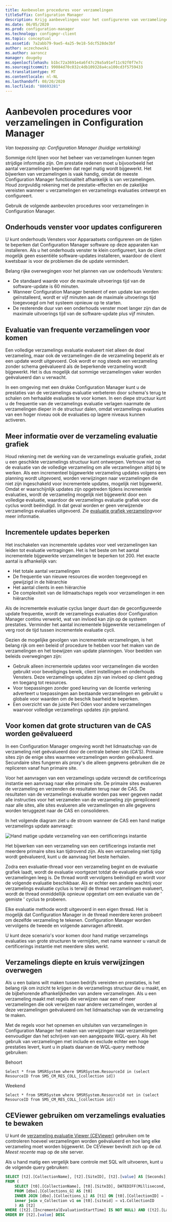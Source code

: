 ```yaml
---
title: Aanbevolen procedures voor verzamelingen
titleSuffix: Configuration Manager
description: Krijg aanbevelingen voor het configureren van verzamelingen en verzamelings evaluatie in Configuration Manager.
ms.date: 06/05/2020
ms.prod: configuration-manager
ms.technology: configmgr-client
ms.topic: conceptual
ms.assetid: 7a2abb79-9ae5-4a25-9e18-5dcf528de3bf
author: aczechowski
ms.author: aaroncz
manager: dougeby
ms.openlocfilehash: b1bc72a3691e4a6f47c29a5a91ef11c92f0f7e7c
ms.sourcegitcommit: 99084d70c032c4db109328a4ca100cd3f5759433
ms.translationtype: MT
ms.contentlocale: nl-NL
ms.lasthandoff: 08/20/2020
ms.locfileid: "88693281"
---
```

# <a name="best-practices-for-collections-in-configuration-manager"></a>Aanbevolen procedures voor verzamelingen in Configuration Manager

*Van toepassing op: Configuration Manager (huidige vertakking)*

Sommige richt lijnen voor het beheer van verzamelingen kunnen tegen strijdige informatie zijn. Om prestatie redenen moet u bijvoorbeeld het aantal verzamelingen beperken dat regel matig wordt bijgewerkt. Het bijwerken van verzamelingen is vaak handig, omdat de meeste Configuration Manager functionaliteit afhankelijk is van verzamelingen. Houd zorgvuldig rekening met de prestatie-effecten en de zakelijke vereisten wanneer u verzamelingen en verzamelings evaluaties ontwerpt en configureert.

Gebruik de volgende aanbevolen procedures voor verzamelingen in Configuration Manager.  

## <a name="configure-maintenance-window-for-updates"></a>Onderhouds venster voor updates configureren

U kunt onderhouds Vensters voor Apparaatsets configureren om de tijden te beperken dat Configuration Manager software op deze apparaten kan installeren. Als u het onderhouds venster te klein configureert, kan de client mogelijk geen essentiële software-updates installeren, waardoor de client kwetsbaar is voor de problemen die de update vermindert.

Belang rijke overwegingen voor het plannen van uw onderhouds Vensters:

- De standaard waarde voor de maximale uitvoerings tijd van de software-update is 60 minuten.
- Wanneer Configuration Manager berekent of een update kan worden geïnstalleerd, wordt er vijf minuten aan de maximale uitvoerings tijd toegevoegd om het systeem opnieuw op te starten.
- De resterende duur van een onderhouds venster moet langer zijn dan de maximale uitvoerings tijd van de software-update plus vijf minuten.

## <a name="avoid-frequent-collection-evaluation"></a>Evaluatie van frequente verzamelingen voor komen

Een volledige verzamelings evaluatie evalueert niet alleen de doel verzameling, maar ook de verzamelingen die de verzameling beperkt als er een update wordt uitgevoerd. Ook wordt er nog steeds een verzameling zonder schema geëvalueerd als de beperkende verzameling wordt bijgewerkt. Het is dus mogelijk dat sommige verzamelingen vaker worden geëvalueerd dan u verwacht.

In een omgeving met een drukke Configuration Manager kunt u de prestaties van de verzamelings evaluatie verbeteren door schema's terug te schalen om herhaalde evaluaties te voor komen. In een diepe structuur kunt u de frequentie van de verzamelings evaluatie verlagen naarmate de verzamelingen dieper in de structuur dalen, omdat verzamelings evaluaties van een hoger niveau ook de evaluaties op lagere niveaus kunnen activeren.

## <a name="understand-the-collection-evaluation-graph"></a>Meer informatie over de verzameling evaluatie grafiek

Houd rekening met de werking van de verzamelings evaluatie grafiek, zodat u een geschikte verzamelings structuur kunt ontwerpen. Vertrouw niet op de evaluatie van de volledige verzameling om alle verzamelingen altijd bij te werken. Als een incrementeel bijgewerkte verzameling updates volgens een planning wordt uitgevoerd, worden verwijzingen naar verzamelingen die niet zijn ingeschakeld voor incrementele updates, mogelijk niet bijgewerkt. Omdat er waarschijnlijk updates zijn opgetreden tijdens incrementele evaluaties, wordt de verzameling mogelijk niet bijgewerkt door een volledige evaluatie, waardoor de verzamelings evaluatie grafiek voor die cyclus wordt beëindigd. In dat geval worden er geen verwijzende verzamelings evaluaties uitgevoerd. Zie [evaluatie grafiek verzameling](collection-evaluation.md#collection-evaluation-graph)voor meer informatie.

## <a name="limit-incremental-updates"></a><a name="bkmk_incremental"></a> Incrementele updates beperken

Het inschakelen van incrementele updates voor veel verzamelingen kan leiden tot evaluatie vertragingen. Het is het beste om het aantal incrementele bijgewerkte verzamelingen te beperken tot 200. Het exacte aantal is afhankelijk van:

- Het totale aantal verzamelingen
- De frequentie van nieuwe resources die worden toegevoegd en gewijzigd in de hiërarchie
- Het aantal clients in een hiërarchie
- De complexiteit van de lidmaatschaps regels voor verzamelingen in een hiërarchie

Als de incrementele evaluatie cyclus langer duurt dan de geconfigureerde update frequentie, wordt de verzamelings evaluaties door Configuration Manager continu verwerkt, wat van invloed kan zijn op de systeem prestaties. Verminder het aantal incrementele bijgewerkte verzamelingen of verg root de tijd tussen incrementele evaluatie cycli.

Gezien de mogelijke gevolgen van incrementele verzamelingen, is het belang rijk om een beleid of procedure te hebben voor het maken van de verzamelingen en het toewijzen van update planningen. Voor beelden van beleids overwegingen zijn:

- Gebruik alleen incrementele updates voor verzamelingen die worden gebruikt voor beveiligings bereik, client instellingen en onderhouds Vensters. Deze verzamelings updates zijn van invloed op client gedrag en toegang tot resources.
- Voor toepassingen zonder goed keuring van de licentie verlening adverteert u toepassingen aan bestaande verzamelingen en gebruikt u globale voor waarden om de beschik baarheid te beperken.
- Een overzicht van de juiste Peri Oden voor andere verzamelingen waarvoor volledige verzamelings updates zijn gepland.

## <a name="avoid-evaluation-of-large-trees-from-the-cas"></a>Voor komen dat grote structuren van de CAS worden geëvalueerd

In een Configuration Manager omgeving wordt het lidmaatschap van de verzameling niet geëvalueerd door de centrale beheer site (CA'S). Primaire sites zijn de enige sites waarmee verzamelingen worden geëvalueerd. Secundaire sites fungeren als proxy's die alleen gegevens gebruiken die ze repliceren vanaf hun primaire site.

Voor het aanvragen van een verzamelings update verzendt de certificerings instantie een aanvraag naar elke primaire site. De primaire sites evalueren de verzameling en verzenden de resultaten terug naar de CAS. De resultaten van de verzamelings evaluatie worden pas weer gegeven nadat alle instructies voor het verzamelen van de verzameling zijn gerepliceerd naar alle sites, alle sites evalueren alle verzamelingen en alle gegevens worden teruggezet naar de CAS en consolideren.

In het volgende diagram ziet u de stroom wanneer de CAS een hand matige verzamelings update aanvraagt:

![Hand matige update verzameling van een certificerings instantie](media/manual-collection-update-from-cas.png)

Het bijwerken van een verzameling van een certificerings instantie met meerdere primaire sites kan tijdrovend zijn. Als een verzameling niet tijdig wordt geëvalueerd, kunt u de aanvraag het beste herhalen.

Zodra een evaluatie-thread voor een verzameling begint en de evaluatie grafiek laadt, wordt de evaluatie voortgezet totdat de evaluatie grafiek voor verzamelingen leeg is. De thread wordt vervolgens beëindigd en wordt voor de volgende evaluatie beschikbaar. Als er echter een andere wachtrij voor verzamelings evaluatie cyclus is terwijl de thread verzamelingen evalueert, wordt de thread onmiddellijk opnieuw opgestart om een evaluatie van de ' gemiste ' cyclus te proberen.

Elke evaluatie methode wordt uitgevoerd in een eigen thread. Het is mogelijk dat Configuration Manager in de thread meerdere keren probeert om dezelfde verzameling te tekenen. Configuration Manager worden vervolgens de tweede en volgende aanvragen afbreekt.

U kunt deze scenario's voor komen door hand matige verzamelings evaluaties van grote structuren te vermijden, met name wanneer u vanuit de certificerings instantie met meerdere sites werkt.

## <a name="consider-collection-depth-and-cross-referencing"></a>Verzamelings diepte en kruis verwijzingen overwegen

Als u een balans wilt maken tussen bedrijfs vereisten en prestaties, is het belang rijk om inzicht te krijgen in de verzamelings structuur die u maakt, en de bijbehorende afhankelijkheden van andere verzamelingen. Als u een verzameling maakt met regels die verwijzen naar een of meer verzamelingen die ook verwijzen naar andere verzamelingen, worden al deze verzamelingen geëvalueerd om het lidmaatschap van de verzameling te maken.

Met de regels voor het opnemen en uitsluiten van verzamelingen in Configuration Manager het maken van verwijzingen naar verzamelingen eenvoudiger dan het schrijven van een aangepaste WQL-query. Als het gebruik van verzamelingen met include en exclude echter een hoge prestaties levert, kunt u in plaats daarvan de WQL-query methode gebruiken:

Behoort

`Select * from SMSRSystem where SMSRSystem.ResourceId in (select ResourceID from SMS_CM_RES_COLL_[collection id])`

Weekend

`Select * from SMSRSystem where SMSRSystem.ResourceId not in (select ResourceID from SMS_CM_RES_COLL_[collection id])`

## <a name="use-ceviewer-to-monitor-collection-evaluation"></a>CEViewer gebruiken om verzamelings evaluaties te bewaken

U kunt de [verzameling evaluatie Viewer (CEViewer)](../../../support/ceviewer.md) gebruiken om te controleren hoeveel verzamelingen worden geëvalueerd en hoe lang elke verzameling moet worden bijgewerkt. De CEViewer bevindt zich op de *cd. Meest recente* map op de site server.

Als u hand matig een vergelijk bare controle met SQL wilt uitvoeren, kunt u de volgende query gebruiken:

```sql
SELECT [t2].[CollectionName], [t2].[SiteID], [t2].[value] AS [Seconds], [t2].[LastIncrementalRefreshTime], [t2].[IncrementalMemberChanges] AS [IncChanges], [t2].[LastMemberChangeTime] AS [MemberChangeTime]
FROM (
    SELECT [t0].[CollectionName], [t0].[SiteID], DATEDIFF(Millisecond, [t1].[IncrementalEvaluationStartTime], [t1].[LastIncrementalRefreshTime]) * 0.001 AS [value], [t1].[LastIncrementalRefreshTime], [t1].[IncrementalMemberChanges], [t1].[LastMemberChangeTime], [t1].[IncrementalEvaluationStartTime], v1.[RefreshType]
    FROM [dbo].[Collections_G] AS [t0]
    INNER JOIN [dbo].[Collections_L] AS [t1] ON [t0].[CollectionID] = [t1].[CollectionID]
    inner join v_Collection v1 on [t0].[siteid] = v1.CollectionID
    ) AS [t2]
WHERE ([t2].[IncrementalEvaluationStartTime] IS NOT NULL) AND ([t2].[LastIncrementalRefreshTime] IS NOT NULL) and (refreshtype='4' or refreshtype='6')
ORDER BY [t2].[value] DESC
```